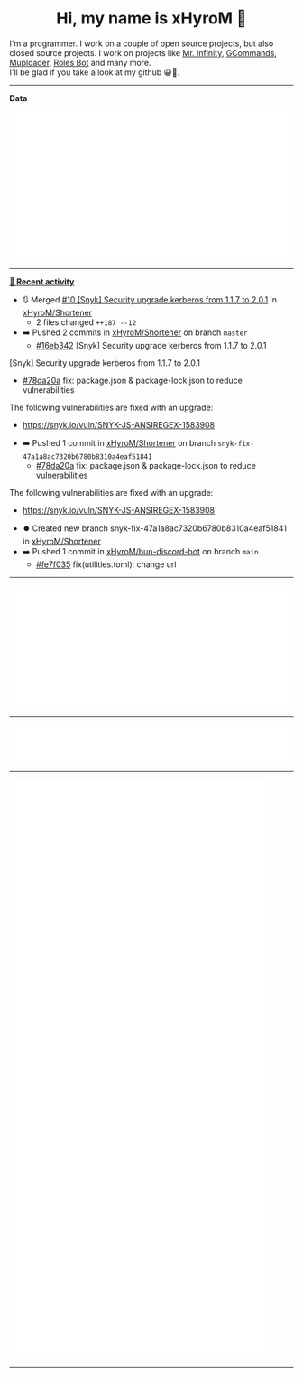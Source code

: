 <p align="center">
    <!-- <img src="https://avatars.githubusercontent.com/u/56601352" width="192" alt="hyro's pfp" /> -->
    <h1 align="center">Hi, my name is xHyroM 👋</h1>
</p>

I'm a programmer. I work on a couple of open source projects, but also closed source projects. I work on projects like [Mr. Infinity](https://discord.com/oauth2/authorize?client_id=720321585625694239&scope=bot%20applications.commands&permissions=8&redirect_uri=https://blobs.gq/imanager&prompt=consent&response_type=code), [GCommands](https://github.com/Garlic-Team/GCommands), [Muploader](https://github.com/xHyroM/Muploder), [Roles Bot](https://github.com/xHyroM/roles-bot) and many more.  
I'll be glad if you take a look at my github 😀👀.

___
**Data**

<img src="https://github.com/xHyroM/xHyroM/blob/master/.cache/base.svg">

___

**[📰 Recent activity](https://github.com/xHyroM)**
* 🔃 Merged [#10 [Snyk] Security upgrade kerberos from 1.1.7 to 2.0.1](https://github.com/xHyroM/Shortener/pull/10) in [xHyroM/Shortener](https://github.com/xHyroM/Shortener)
  * 2 files changed `++187 --12`
* ➡️ Pushed 2 commits in [xHyroM/Shortener](https://github.com/xHyroM/Shortener) on branch `master`
  * [#16eb342](https://github.com/xHyroM/Shortener/commit/16eb342) [Snyk] Security upgrade kerberos from 1.1.7 to 2.0.1

[Snyk] Security upgrade kerberos from 1.1.7 to 2.0.1
  * [#78da20a](https://github.com/xHyroM/Shortener/commit/78da20a) fix: package.json &amp; package-lock.json to reduce vulnerabilities

The following vulnerabilities are fixed with an upgrade:
- https://snyk.io/vuln/SNYK-JS-ANSIREGEX-1583908
* ➡️ Pushed 1 commit in [xHyroM/Shortener](https://github.com/xHyroM/Shortener) on branch `snyk-fix-47a1a8ac7320b6780b8310a4eaf51841`
  * [#78da20a](https://github.com/xHyroM/Shortener/commit/78da20a) fix: package.json &amp; package-lock.json to reduce vulnerabilities

The following vulnerabilities are fixed with an upgrade:
- https://snyk.io/vuln/SNYK-JS-ANSIREGEX-1583908
* ⏺️ Created new branch snyk-fix-47a1a8ac7320b6780b8310a4eaf51841 in [xHyroM/Shortener](https://github.com/xHyroM/Shortener)
* ➡️ Pushed 1 commit in [xHyroM/bun-discord-bot](https://github.com/xHyroM/bun-discord-bot) on branch `main`
  * [#fe7f035](https://github.com/xHyroM/bun-discord-bot/commit/fe7f035) fix(utilities.toml): change url


___

<img src="https://github.com/xHyroM/xHyroM/blob/master/.cache/isocalendar.svg">

___

<img src="https://github.com/xHyroM/xHyroM/blob/master/.cache/languages.svg">

___

<img src="https://github.com/xHyroM/xHyroM/blob/master/.cache/achievements.svg">

___
